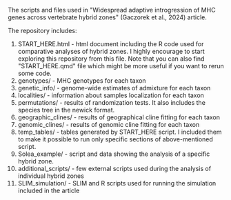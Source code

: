 The scripts and files used in "Widespread adaptive introgression of MHC genes across
vertebrate hybrid zones" (Gaczorek et al., 2024) article.

The repository includes:  
1. START_HERE.html - html document including the R code used for comparative analyses of hybrid zones. I highly encourage to start exploring this repository from this file. Note that you can also find "START_HERE.qmd" file which might be more useful if you want to rerun some code.  
2. genotypes/ -  MHC genotypes for each taxon  
3. genetic_info/ - genome-wide estimates of admixture for each taxon  
4. localities/ - information about samples localization for each taxon    
5. permutations/ - results of randomization tests. It also includes the species tree in the newick format.  
6. geographic_clines/ - results of geographical cline fitting for each taxon  
7. genomic_clines/ - results of genomic cline fitting for each taxon  
8. temp_tables/ - tables generated by START_HERE script. I included them to make it possible to run only specific sections of above-mentioned script.  
9. Solea_example/ - script and data showing the analysis of a specific hybrid zone.  
10. additional_scripts/ - few external scripts used during the analysis of individual hybrid zones  
11. SLIM_simulation/ - SLIM and R scripts used for running the simulation included in the article

